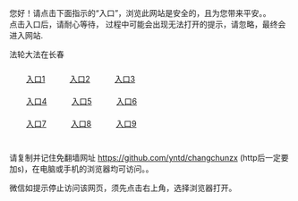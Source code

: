 您好！请点击下面指示的“入口”，浏览此网站是安全的，且为您带来平安。。 <br/>
点击入口后，请耐心等待， 过程中可能会出现无法打开的提示，请忽略，最终会进入网站. </br>

法轮大法在长春<br/>
<div style="padding:10px"><a style="margin:20px" target="_blank" href="https://d3fmqo6u6s56b2.cloudfront.net/2Qpsp?uakvp" id="ccLink1" rel="nofollow">入口1</a> <a target="_blank" style="margin:20px" href="https://d2d3mmmr8jq3aw.cloudfront.net/2Qpsp?crtrw" id="ccLink2" rel="nofollow">入口2</a> <a style="margin:20px" target="_blank" href="https://d1wzljb1hcd1qv.cloudfront.net/2Qpsp?bbusk" id="ccLink3" rel="nofollow">入口3</a></div>

<div style="padding:10px" ><a style="margin:20px" target="_blank" href="https://d3fmqo6u6s56b2.cloudfront.net/2Qpsp?uakvp" id="ccLink4" rel="nofollow">入口4</a> <a style="margin:20px" href="https://d2d3mmmr8jq3aw.cloudfront.net/2Qpsp?crtrw" target="_blank" id="ccLink5" rel="nofollow">入口5</a> <a style="margin:20px" href="https://d1wzljb1hcd1qv.cloudfront.net/2Qpsp?bbusk" target="_blank" id="ccLink6" rel="nofollow">入口6</a></div>

<div style="padding:10px"><a style="margin:20px" target="_blank" href="https://d3fmqo6u6s56b2.cloudfront.net/2Qpsp?uakvp" id="ccLink7" rel="nofollow">入口7</a> <a style="margin:20px" href="https://d2d3mmmr8jq3aw.cloudfront.net/2Qpsp?crtrw" target="_blank" id="ccLink8" rel="nofollow">入口8</a> <a style="margin:20px" target="_blank" href="https://d1wzljb1hcd1qv.cloudfront.net/2Qpsp?bbusk" id="ccLink9" rel="nofollow">入口9</a></div>

<br/>



请复制并记住免翻墙网址 https://github.com/yntd/changchunzx (http后一定要加s)，在电脑或手机的浏览器均可访问。。<br/>

微信如提示停止访问该网页，须先点击右上角，选择浏览器打开。
